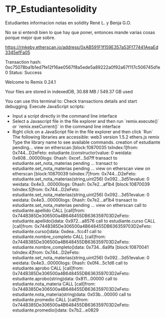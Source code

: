 # TP_Estudiantesolidity
Estudiantes informacion notas en solidity
René L. y Benja G.O.

No se si entendi bien lo que hay que poner, entonces mande varias cosas porque mejor que sobre.

https://rinkeby.etherscan.io/address/0xAB591F1f159E357a53Ff77441AeaEd3345efFa05 



Transaction hash: 0xc75078ba1b1ed7fe12f16ae0567f8a5ede5a89222a0f92a67f117c506745d1e0 
Status: Success


Welcome to Remix 0.24.1 

Your files are stored in indexedDB, 30.88 MB / 549.37 GB used

You can use this terminal to: 
Check transactions details and start debugging.
Execute JavaScript scripts:
 - Input a script directly in the command line interface 
 - Select a Javascript file in the file explorer and then run \`remix.execute()\` or \`remix.exeCurrent()\`  in the command line interface  
 - Right click on a JavaScript file in the file explorer and then click \`Run\` 
The following libraries are accessible:
web3 version 1.5.2
ethers.js 
remix
Type the library name to see available commands.
creation of estudiante pending...
view on etherscan
[block:10870035 txIndex:1]from: 0x744...D2eFeto: estudiante.(constructor)value: 0 weidata: 0x608...00000logs: 0hash: 0xcef...5d7ff
transact to estudiante.set_nota_materias pending ... 
transact to estudiante.set_nota_materias pending ... 
view on etherscan
view on etherscan
[block:10870039 txIndex:7]from: 0x744...D2eFeto: estudiante.set_nota_materias(string,uint256) 0x092...3d51evalue: 0 weidata: 0x4e3...00000logs: 0hash: 0x7e2...af1b4
[block:10870039 txIndex:5]from: 0x744...D2eFeto: estudiante.set_nota_materias(string,uint256) 0x092...3d51evalue: 0 weidata: 0x4e3...00000logs: 0hash: 0x7e2...af1b4
transact to estudiante.set_nota_materias pending ... 
view on etherscan
call to estudiante.apellido
CALL
[call]from: 0x744B385De306500a4B648455DB636359703D2eFeto: estudiante.apellido()data: 0x972...a8576
call to estudiante.curso
CALL
[call]from: 0x744B385De306500a4B648455DB636359703D2eFeto: estudiante.curso()data: 0xdea...fcc41
call to estudiante.nombre_completo
CALL
[call]from: 0x744B385De306500a4B648455DB636359703D2eFeto: estudiante.nombre_completo()data: 0x734...6a9fa
[block:10870041 txIndex:4]from: 0x744...D2eFeto: estudiante.set_nota_materias(string,uint256) 0x092...3d51evalue: 0 weidata: 0x4e3...00000logs: 0hash: 0x0f4...5c1d6
call to estudiante.aprobo
CALL
[call]from: 0x744B385De306500a4B648455DB636359703D2eFeto: estudiante.aprobo(string)data: 0x811...00000
call to estudiante.nota_materia
CALL
[call]from: 0x744B385De306500a4B648455DB636359703D2eFeto: estudiante.nota_materia(string)data: 0x03b...00000
call to estudiante.promedio
CALL
[call]from: 0x744B385De306500a4B648455DB636359703D2eFeto: estudiante.promedio()data: 0x7b2...e0829
